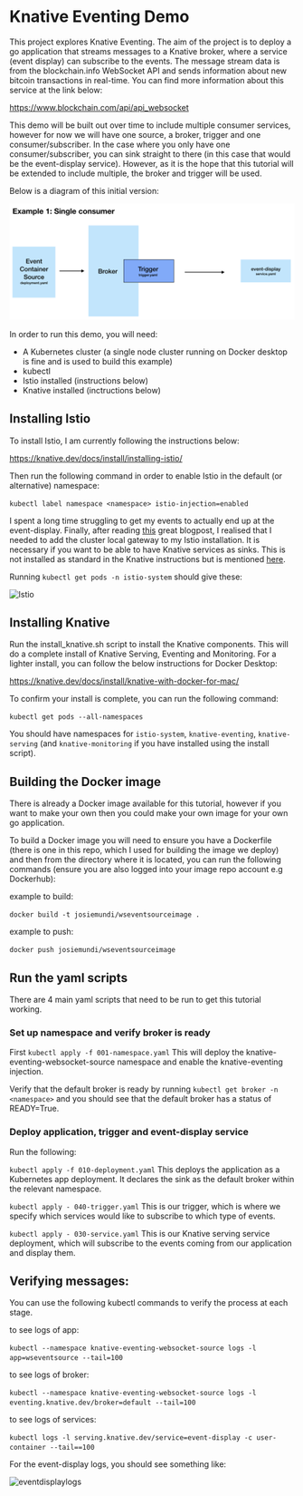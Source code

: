 # Knative Eventing Demo
This project explores Knative Eventing. The aim of the project is to deploy a go application that streams messages to a Knative broker, where a service (event display) can subscribe to the events. The message stream data is from the blockchain.info WebSocket API and sends information about new bitcoin transactions in real-time. You can find more information about this service at the link below:

https://www.blockchain.com/api/api_websocket

This demo will be built out over time to include multiple consumer services, however for now we will have one source, a broker, trigger and one consumer/subscriber. In the case where you only have one consumer/subscriber, you can sink straight to there (in this case that would be the event-display service). However, as it is the hope that this tutorial will be extended to include multiple, the broker and trigger will be used.

Below is a diagram of this initial version:

![Diagram](images/knativedemooverview.png)

In order to run this demo, you will need:

- A Kubernetes cluster (a single node cluster running on Docker desktop is fine and is used to build this example)
- kubectl
- Istio installed (instructions below)
- Knative installed (inctructions below)

## Installing Istio

To install Istio, I am currently following the instructions below:

https://knative.dev/docs/install/installing-istio/

Then run the following command in order to enable Istio in the default (or alternative) namespace:

```kubectl label namespace <namespace> istio-injection=enabled```

I spent a long time struggling to get my events to actually end up at the event-display. Finally, after reading [this](https://medium.com/google-cloud/cluster-local-issue-with-knative-eventing-v0-9-0-a1fee2215cfe) great blogpost, I realised that I needed to add the cluster local gateway to my Istio installation. It is necessary if you want to be able to have Knative services as sinks. This is not installed as standard in the Knative instructions but is mentioned [here](https://knative.dev/docs/install/installing-istio/#updating-your-install-to-use-cluster-local-gateway).

Running ```kubectl get pods -n istio-system``` should give these:

![Istio](images/istio-system.png)


## Installing Knative 

Run the install_knative.sh script to install the Knative components. This will do a complete install of Knative Serving, Eventing and Monitoring. For a lighter install, you can follow the below instructions for Docker Desktop:

https://knative.dev/docs/install/knative-with-docker-for-mac/


To confirm your install is complete, you can run the following command:

```kubectl get pods --all-namespaces```

You should have namespaces for ```istio-system```, ```knative-eventing```, ```knative-serving``` (and ```knative-monitoring``` if you have installed using the install script).

## Building the Docker image

There is already a Docker image available for this tutorial, however if you want to make your own then you could make your own image for your own go application. 

To build a Docker image you will need to ensure you have a Dockerfile (there is one in this repo, which I used for building the image we deploy) and then from the directory where it is located, you can run the following commands (ensure you are also logged into your image repo account e.g Dockerhub):

example to build:

```docker build -t josiemundi/wseventsourceimage .```

example to push: 

```docker push josiemundi/wseventsourceimage```

## Run the yaml scripts

There are 4 main yaml scripts that need to be run to get this tutorial working. 

### Set up namespace and verify broker is ready

First ```kubectl apply -f 001-namespace.yaml``` This will deploy the knative-eventing-websocket-source namespace and enable the knative-eventing injection. 

Verify that the default broker is ready by running ```kubectl get broker -n <namespace>``` and you should see that the default broker has a status of READY=True. 

### Deploy application, trigger and event-display service

Run the following:

```kubectl apply -f 010-deployment.yaml``` This deploys the application as a Kubernetes app deployment. It declares the sink as the default broker within the relevant namespace. 

```kubectl apply - 040-trigger.yaml``` This is our trigger, which is where we specify which services would like to subscribe to which type of events. 

```kubectl apply - 030-service.yaml``` This is our Knative serving service deployment, which will subscribe to the events coming from our application and display them. 

## Verifying messages:

You can use the following kubectl commands to verify the process at each stage. 

to see logs of app:

```kubectl --namespace knative-eventing-websocket-source logs -l app=wseventsource --tail=100```

to see logs of broker:

```kubectl --namespace knative-eventing-websocket-source logs -l eventing.knative.dev/broker=default --tail=100```

to see logs of services:

```kubectl logs -l serving.knative.dev/service=event-display -c user-container --tail==100```

For the event-display logs, you should see something like:

![eventdisplaylogs](images/cloudevents-eventdisplay.png)



 
